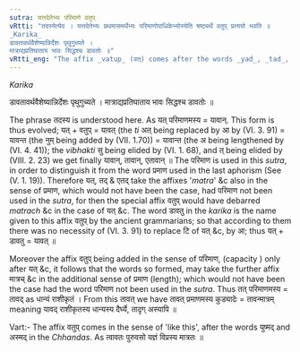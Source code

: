 ```yaml
---
sutra: यत्तदेतेभ्यः परिमाणे वतुप्
vRtti: "तदस्येत्येव । यत्तदेतेभ्यः प्रथमासमर्थेभ्यः परिमाणोपाधिकेभ्योस्येति षष्ठ्यर्थे वतुप् प्रत्ययो भवति ॥
_Karika_
डावतावर्थवैशेष्यान्निर्देशः पृथुगुच्यते ।
मात्राद्यप्रतिघाताय भावः सिद्धश्च डावतोः ॥"
vRtti_eng: "The affix _vatup_ (वत्) comes after the words _yad_, _tad_, and _etad_, being in the first case of construction, in signifying "that where of this is the measure of volume"."
---
```

_Karika_

डावतावर्थवैशेष्यान्निर्देशः पृथुगुच्यते ।
मात्राद्यप्रतिघाताय भावः सिद्धश्च डावतोः ॥

The phrase तदस्य is understood here. As यत् परिमाणमस्य = यावान्. This form is thus evolved; यत् + वतुप् = यावत् (the _ti_ अत् being replaced by आ by (VI. 3. 91) = यावन्त (the नुम् being added by (VII. 1.70)) = यावान्त (the अ being lengthened by (VI. 4. 41)); the _vibhakti_ सु being elided by (VI. 1. 68), and त् being elided by (VIII. 2. 23) we get finally यावान्, तावान्, एतावान् ॥ The परिमाण is used in this _sutra_, in order to distinguish it from the word प्रमाण used in the last aphorism (See (V. 1. 19)). Therefore यत्, तद् & एतद् take the affixes '_matra_' &c also in the sense of प्रमाण, which would not have been the case, had परिमाण not been used in the _sutra_, for then the special affix वतुप् would have debarred _matrach_ &c in the case of यत् &c. The word डावतु in the _karika_ is the name given to this affix वतुप् by the ancient grammarians; so that according to them there was no necessity of (VI. 3. 91) to replace टि of यत् &c, by आ; thus यत् + डावतु = यावत् ॥

Moreover the affix वतुप् being added in the sense of परिमाण, (capacity ) only after यत् &c, it follows that the words so formed, may take the further affix मात्रच् &c in the additional sense of प्रमाण (length); which would not have been the case had the word परिमाण not been used in the _sutra_. Thus तत् परिमाणमस्य = तावद् as धान्यं राशीकृतं । From this तावत् we have तावत् प्रमाणमस्य कुड्यादेः = तावन्मात्रम् meaning यावद् राशीकृतस्य धान्यस्य दैर्घ्ये, तादृग् अस्यापि ॥

Vart:- The affix वतुप् comes in the sense of 'like this', after the words युष्मद् and अस्मद् in the _Chhandas_. As त्वावतः पुरुवसो यज्ञं विप्रस्य मात्रतः ॥
